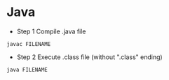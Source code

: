 # Java

* Step 1
Compile .java file
```
javac FILENAME
```

* Step 2
Execute .class file (without ".class" ending)
```
java FILENAME
```